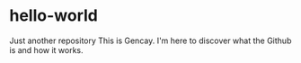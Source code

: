 # hello-world
Just another repository
This is Gencay. I'm here to discover what the Github is and how it works.
